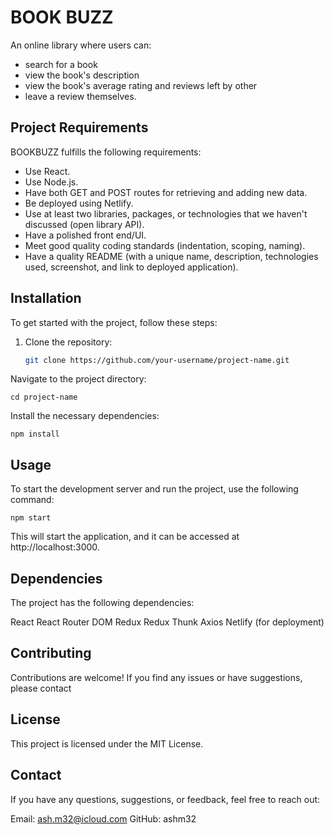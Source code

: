 # BOOK BUZZ

An online library where users can:
- search for a book
- view the book's description
- view the book's average rating and reviews left by other
- leave a review themselves.

## Project Requirements

BOOKBUZZ fulfills the following requirements:

- Use React.
- Use Node.js.
- Have both GET and POST routes for retrieving and adding new data.
- Be deployed using Netlify.
- Use at least two libraries, packages, or technologies that we haven't discussed (open library API).
- Have a polished front end/UI.
- Meet good quality coding standards (indentation, scoping, naming).
- Have a quality README (with a unique name, description, technologies used, screenshot, and link to deployed application).

## Installation

To get started with the project, follow these steps:

1. Clone the repository:

   ```bash
   git clone https://github.com/your-username/project-name.git
Navigate to the project directory:
```
cd project-name
```
Install the necessary dependencies:
```
npm install
```

## Usage

To start the development server and run the project, use the following command:
```
npm start
```
This will start the application, and it can be accessed at http://localhost:3000.

## Dependencies

The project has the following dependencies:

React
React Router DOM
Redux
Redux Thunk
Axios
Netlify (for deployment)


## Contributing

Contributions are welcome! If you find any issues or have suggestions, please contact

## License

This project is licensed under the MIT License.

## Contact

If you have any questions, suggestions, or feedback, feel free to reach out:

Email: ash.m32@icloud.com
GitHub: ashm32
